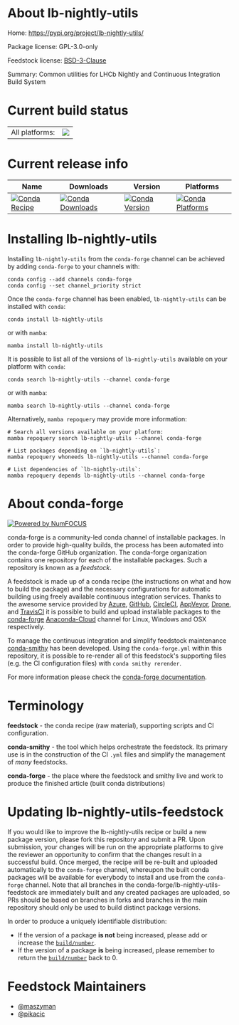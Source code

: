 About lb-nightly-utils
======================

Home: https://pypi.org/project/lb-nightly-utils/

Package license: GPL-3.0-only

Feedstock license: [BSD-3-Clause](https://github.com/conda-forge/lb-nightly-utils-feedstock/blob/main/LICENSE.txt)

Summary: Common utilities for LHCb Nightly and Continuous Integration Build System

Current build status
====================


<table><tr><td>All platforms:</td>
    <td>
      <a href="https://dev.azure.com/conda-forge/feedstock-builds/_build/latest?definitionId=14581&branchName=main">
        <img src="https://dev.azure.com/conda-forge/feedstock-builds/_apis/build/status/lb-nightly-utils-feedstock?branchName=main">
      </a>
    </td>
  </tr>
</table>

Current release info
====================

| Name | Downloads | Version | Platforms |
| --- | --- | --- | --- |
| [![Conda Recipe](https://img.shields.io/badge/recipe-lb--nightly--utils-green.svg)](https://anaconda.org/conda-forge/lb-nightly-utils) | [![Conda Downloads](https://img.shields.io/conda/dn/conda-forge/lb-nightly-utils.svg)](https://anaconda.org/conda-forge/lb-nightly-utils) | [![Conda Version](https://img.shields.io/conda/vn/conda-forge/lb-nightly-utils.svg)](https://anaconda.org/conda-forge/lb-nightly-utils) | [![Conda Platforms](https://img.shields.io/conda/pn/conda-forge/lb-nightly-utils.svg)](https://anaconda.org/conda-forge/lb-nightly-utils) |

Installing lb-nightly-utils
===========================

Installing `lb-nightly-utils` from the `conda-forge` channel can be achieved by adding `conda-forge` to your channels with:

```
conda config --add channels conda-forge
conda config --set channel_priority strict
```

Once the `conda-forge` channel has been enabled, `lb-nightly-utils` can be installed with `conda`:

```
conda install lb-nightly-utils
```

or with `mamba`:

```
mamba install lb-nightly-utils
```

It is possible to list all of the versions of `lb-nightly-utils` available on your platform with `conda`:

```
conda search lb-nightly-utils --channel conda-forge
```

or with `mamba`:

```
mamba search lb-nightly-utils --channel conda-forge
```

Alternatively, `mamba repoquery` may provide more information:

```
# Search all versions available on your platform:
mamba repoquery search lb-nightly-utils --channel conda-forge

# List packages depending on `lb-nightly-utils`:
mamba repoquery whoneeds lb-nightly-utils --channel conda-forge

# List dependencies of `lb-nightly-utils`:
mamba repoquery depends lb-nightly-utils --channel conda-forge
```


About conda-forge
=================

[![Powered by
NumFOCUS](https://img.shields.io/badge/powered%20by-NumFOCUS-orange.svg?style=flat&colorA=E1523D&colorB=007D8A)](https://numfocus.org)

conda-forge is a community-led conda channel of installable packages.
In order to provide high-quality builds, the process has been automated into the
conda-forge GitHub organization. The conda-forge organization contains one repository
for each of the installable packages. Such a repository is known as a *feedstock*.

A feedstock is made up of a conda recipe (the instructions on what and how to build
the package) and the necessary configurations for automatic building using freely
available continuous integration services. Thanks to the awesome service provided by
[Azure](https://azure.microsoft.com/en-us/services/devops/), [GitHub](https://github.com/),
[CircleCI](https://circleci.com/), [AppVeyor](https://www.appveyor.com/),
[Drone](https://cloud.drone.io/welcome), and [TravisCI](https://travis-ci.com/)
it is possible to build and upload installable packages to the
[conda-forge](https://anaconda.org/conda-forge) [Anaconda-Cloud](https://anaconda.org/)
channel for Linux, Windows and OSX respectively.

To manage the continuous integration and simplify feedstock maintenance
[conda-smithy](https://github.com/conda-forge/conda-smithy) has been developed.
Using the ``conda-forge.yml`` within this repository, it is possible to re-render all of
this feedstock's supporting files (e.g. the CI configuration files) with ``conda smithy rerender``.

For more information please check the [conda-forge documentation](https://conda-forge.org/docs/).

Terminology
===========

**feedstock** - the conda recipe (raw material), supporting scripts and CI configuration.

**conda-smithy** - the tool which helps orchestrate the feedstock.
                   Its primary use is in the construction of the CI ``.yml`` files
                   and simplify the management of *many* feedstocks.

**conda-forge** - the place where the feedstock and smithy live and work to
                  produce the finished article (built conda distributions)


Updating lb-nightly-utils-feedstock
===================================

If you would like to improve the lb-nightly-utils recipe or build a new
package version, please fork this repository and submit a PR. Upon submission,
your changes will be run on the appropriate platforms to give the reviewer an
opportunity to confirm that the changes result in a successful build. Once
merged, the recipe will be re-built and uploaded automatically to the
`conda-forge` channel, whereupon the built conda packages will be available for
everybody to install and use from the `conda-forge` channel.
Note that all branches in the conda-forge/lb-nightly-utils-feedstock are
immediately built and any created packages are uploaded, so PRs should be based
on branches in forks and branches in the main repository should only be used to
build distinct package versions.

In order to produce a uniquely identifiable distribution:
 * If the version of a package **is not** being increased, please add or increase
   the [``build/number``](https://docs.conda.io/projects/conda-build/en/latest/resources/define-metadata.html#build-number-and-string).
 * If the version of a package **is** being increased, please remember to return
   the [``build/number``](https://docs.conda.io/projects/conda-build/en/latest/resources/define-metadata.html#build-number-and-string)
   back to 0.

Feedstock Maintainers
=====================

* [@maszyman](https://github.com/maszyman/)
* [@pikacic](https://github.com/pikacic/)

